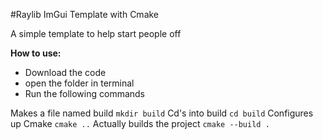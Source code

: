 #Raylib ImGui Template with Cmake

A simple template to help start people off

**How to use:**
- Download the code
- open the folder in terminal
- Run the following commands

Makes a file named build
`mkdir build`
Cd's into build
`cd build`
Configures up Cmake
`cmake ..`
Actually builds the project
`cmake --build .`

